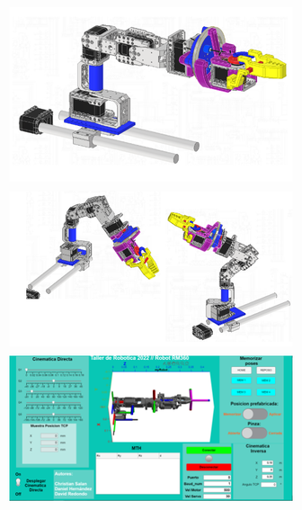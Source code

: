 ![Robotic Navigation and Control software architecture](robot.png)

![Robotic Navigation and Control software architecture](robot2.png)

![Robotic Navigation and Control software architecture](panel.png)

